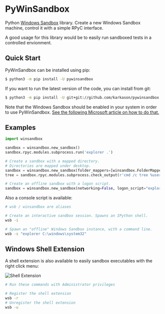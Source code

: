 # PyWinSandbox
Python [Windows Sandbox](https://techcommunity.microsoft.com/t5/windows-kernel-internals/windows-sandbox/ba-p/301849) library.
Create a new Windows Sandbox machine, control it with a simple RPyC interface.

A good usage for this library would be to easily run sandboxed tests in a controlled envionment.

Quick Start
------------

PyWinSandbox can be installed using pip:

```sh
$ python3 -m pip install -U pywinsandbox
```

If you want to run the latest version of the code, you can install from git:

```sh
$ python3 -m pip install -U git+git://github.com/karkason/pywinsandbox.git
```

Note that the Windows Sandbox should be enabled in your system in order to use PyWinSandbox. [See the following Microsoft article on how to do that.](https://techcommunity.microsoft.com/t5/windows-kernel-internals/windows-sandbox/ba-p/301849)

Examples
-------

```python
import winsandbox

sandbox = winsandbox.new_sandbox()
sandbox.rpyc.modules.subprocess.run('explorer .')

# Create a sandbox with a mapped directory.
# Directories are mapped under desktop.
sandbox = winsandbox.new_sandbox(folder_mappers=[winsandbox.FolderMapper(r'C:\users\public')])
tree = sandbox.rpyc.modules.subprocess.check_output(r'cmd /c tree %userprofile%\Desktop\public')

# Create an offline sandbox with a logon script.
sandbox = winsandbox.new_sandbox(networking=False, logon_script="explorer .")
```

Also a console script is available:

```sh
# wsb / winsandbox are aliases

# Create an interactive sandbox session. Spawns an IPython shell.
wsb -i

# Spawn an "offline" Windows Sandbox instance, with a command line.
wsb -s "explorer C:\windows\system32" 
```

Windows Shell Extension
-------
A shell extension is also available to easily sandbox executables with the right click menu:

![Shell Extension](https://i.imgur.com/OieNw5D.png)

```sh
# Run these commands with Administrator privileges

# Register the shell extension
wsb -r
# Unregister the shell extension
wsb -u
```